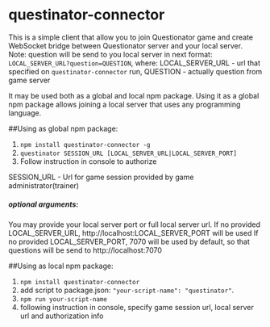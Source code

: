 # questinator-connector

This is a simple client that allow you to join Questionator game and create WebSocket bridge between Questionator server and your local server.
Note: question will be send to you local server in next format: `LOCAL_SERVER_URL?question=QUESTION`,
where:
 LOCAL_SERVER_URL - url that specified on  `questinator-connector` run, 
 QUESTION - actually question from game server 

It may be used both as a global and local npm package. Using it as a global npm package allows joining a local server that uses any programming language.

##Using as global npm package:
1. `npm install questinator-connector -g`
2. `questinator SESSION_URL [LOCAL_SERVER_URL|LOCAL_SERVER_PORT]`
3. Follow instruction in console to authorize

SESSION_URL - Url for game session provided by game administrator(trainer)

##### optional arguments:
You may provide your local server port or full local server url.
If no provided LOCAL_SERVER_URL, http://localhost:LOCAL_SERVER_PORT will be used
If no provided LOCAL_SERVER_PORT, 7070 will be used by default, so that questions will be send to http://localhost:7070

##Using as local npm package:
1. `npm install questinator-connector`
2. add script to package.json: `"your-script-name": "questinator"`.
3. `npm run your-script-name`
4. following instruction in console, specify game session url, local server url and authorization info  

